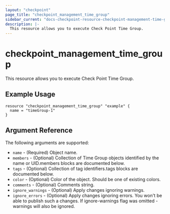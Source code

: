 ```yaml
---
layout: "checkpoint"
page_title: "checkpoint_management_time_group"
sidebar_current: "docs-checkpoint-resource-checkpoint-management-time-group"
description: |-
  This resource allows you to execute Check Point Time Group.
---
```


# checkpoint_management_time_group

This resource allows you to execute Check Point Time Group.

## Example Usage


```hcl
resource "checkpoint_management_time_group" "example" {
  name = "timeGroup-1"
}
```

## Argument Reference

The following arguments are supported:

* `name` - (Required) Object name. 
* `members` - (Optional) Collection of Time Group objects identified by the name or UID.members blocks are documented below.
* `tags` - (Optional) Collection of tag identifiers.tags blocks are documented below.
* `color` - (Optional) Color of the object. Should be one of existing colors. 
* `comments` - (Optional) Comments string. 
* `ignore_warnings` - (Optional) Apply changes ignoring warnings. 
* `ignore_errors` - (Optional) Apply changes ignoring errors. You won't be able to publish such a changes. If ignore-warnings flag was omitted - warnings will also be ignored. 
